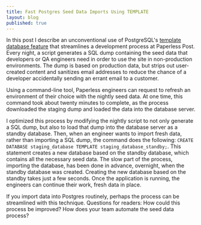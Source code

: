 ```yaml
---
title: Fast Postgres Seed Data Imports Using TEMPLATE
layout: blog
published: true
---
```


In this post I describe an unconventional use of PostgreSQL's [template database feature](http://www.postgresql.org/docs/current/static/manage-ag-templatedbs.html) that streamlines a development process at Paperless Post. Every night, a script generates a SQL dump containing the seed data that developers or QA engineers need in order to use the site in non-production environments. The dump is based on production data, but strips out user-created content and sanitizes email addresses to reduce the chance of a developer accidentally sending an errant email to a customer.

Using a command-line tool, Paperless engineers can request to refresh an environment of their choice with the nightly seed data. At one time, this command took about twenty minutes to complete, as the process downloaded the staging dump and loaded the data into the database server.

I optimized this process by modifying the nightly script to not only generate a SQL dump, but also to load that dump into the database server as a standby database. Then, when an engineer wants to import fresh data, rather than importing a SQL dump, the command does the following: `CREATE DATABASE staging_database TEMPLATE staging_database_standby;`.  This statement creates a new database based on the standby database, which contains all the necessary seed data. The slow part of the process, importing the database, has been done in advance, overnight, when the standby database was created. Creating the new database based on the standby takes just a few seconds. Once the application is running, the engineers can continue their work, fresh data in place. 

If you import data into Postgres routinely, perhaps the process can be streamlined with this technique. Questions for readers: How could this process be improved? How does your team automate the seed data process?
